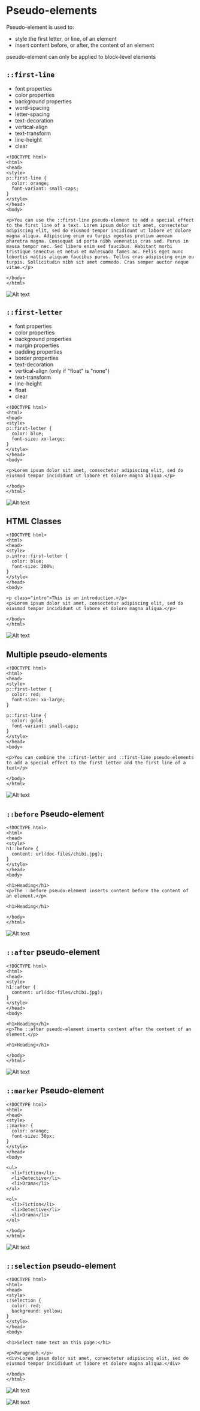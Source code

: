 # Pseudo-elements

Pseudo-element is used to:

- style the first letter, or line, of an element
- insert content before, or after, the content of an element

pseudo-element can only be applied to block-level elements

## `::first-line`

- font properties
- color properties
- background properties
- word-spacing
- letter-spacing
- text-decoration
- vertical-align
- text-transform
- line-height
- clear


```
<!DOCTYPE html>
<html>
<head>
<style>
p::first-line {
  color: orange;
  font-variant: small-caps;
}
</style>
</head>
<body>

<p>You can use the ::first-line pseudo-element to add a special effect to the first line of a text. Lorem ipsum dolor sit amet, consectetur adipiscing elit, sed do eiusmod tempor incididunt ut labore et dolore magna aliqua. Adipiscing enim eu turpis egestas pretium aenean pharetra magna. Consequat id porta nibh venenatis cras sed. Purus in massa tempor nec. Sed libero enim sed faucibus. Habitant morbi tristique senectus et netus et malesuada fames ac. Felis eget nunc lobortis mattis aliquam faucibus purus. Tellus cras adipiscing enim eu turpis. Sollicitudin nibh sit amet commodo. Cras semper auctor neque vitae.</p>

</body>
</html>
```
![Alt text](doc-files/pe1.png)

## `::first-letter`

- font properties
- color properties 
- background properties
- margin properties
- padding properties
- border properties
- text-decoration
- vertical-align (only if "float" is "none")
- text-transform
- line-height
- float
- clear

```
<!DOCTYPE html>
<html>
<head>
<style>
p::first-letter {
  color: blue;
  font-size: xx-large;
}
</style>
</head>
<body>

<p>Lorem ipsum dolor sit amet, consectetur adipiscing elit, sed do eiusmod tempor incididunt ut labore et dolore magna aliqua.</p>

</body>
</html>
```

![Alt text](doc-files/pe2.png)

## HTML Classes

```
<!DOCTYPE html>
<html>
<head>
<style>
p.intro::first-letter {
  color: blue;
  font-size: 200%;
}  
</style>
</head>
<body>

<p class="intro">This is an introduction.</p>
<p>Lorem ipsum dolor sit amet, consectetur adipiscing elit, sed do eiusmod tempor incididunt ut labore et dolore magna aliqua.</p>

</body>
</html>
```
![Alt text](doc-files/pe3.png)

## Multiple pseudo-elements

```
<!DOCTYPE html>
<html>
<head>
<style>
p::first-letter {
  color: red;
  font-size: xx-large;
}

p::first-line {
  color: gold;
  font-variant: small-caps;
}
</style>
</head>
<body>

<p>You can combine the ::first-letter and ::first-line pseudo-elements to add a special effect to the first letter and the first line of a text</p>

</body>
</html>
```
![Alt text](doc-files/pe4.png)

## `::before` Pseudo-element

```
<!DOCTYPE html>
<html>
<head>
<style>
h1::before {
  content: url(doc-files/chibi.jpg);
}
</style>
</head>
<body>

<h1>Heading</h1>
<p>The ::before pseudo-element inserts content before the content of an element.</p>

<h1>Heading</h1>

</body>
</html>
```
![Alt text](doc-files/pe5.png)

## `::after` pseudo-element

```
<!DOCTYPE html>
<html>
<head>
<style>
h1::after {
  content: url(doc-files/chibi.jpg);
}
</style>
</head>
<body>

<h1>Heading</h1>
<p>The ::after pseudo-element inserts content after the content of an element.</p>

<h1>Heading</h1>

</body>
</html>
```

![Alt text](doc-files/pe6.png)

## `::marker` Pseudo-element

```
<!DOCTYPE html>
<html>
<head>
<style>
::marker { 
  color: orange;
  font-size: 30px;
}
</style>
</head>
<body>

<ul>
  <li>Fiction</li>
  <li>Detective</li>
  <li>Drama</li>
</ul>

<ol>
  <li>Fiction</li>
  <li>Detective</li>
  <li>Drama</li>
</ol>

</body>
</html>
```

![Alt text](doc-files/pe7.png)

## `::selection` pseudo-element

```
<!DOCTYPE html>
<html>
<head>
<style>
::selection {
  color: red;
  background: yellow;
}
</style>
</head>
<body>

<h1>Select some text on this page:</h1>

<p>Paragraph.</p>
<div>Lorem ipsum dolor sit amet, consectetur adipiscing elit, sed do eiusmod tempor incididunt ut labore et dolore magna aliqua.</div>

</body>
</html>
```

![Alt text](doc-files/pe8.png)


![Alt text](doc-files/pe9.png)
